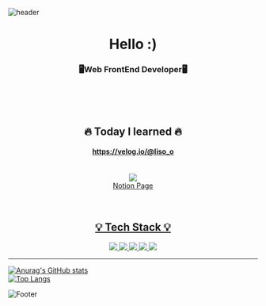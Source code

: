 ![header](https://capsule-render.vercel.app/api?type=rect&text=Profile&color=auto&height=300&section=header&fontSize=90&textBg=true&animation=blinking&rotate=-10)
# <div align="center"> Hello  :) </div>
### <div align="center"> 🖥️Web FrontEnd Developer🖥️ </div>

<br>
<br>
<br>

## <div align = "center">	🔥  Today I learned 🔥	</div>
#### <div align="center"> https://velog.io/@liso_o </div>
<br>
<div align="center"> <a href="https://velog.io/@liso_o"><img src="https://img.shields.io/badge/Tech%20Blog-11B48A?style=flat-square&logo=Vimeo&logoColor=white&link=https://velog.io/@hyeinisfree"/></a> </div>
<div align="center"><a href="https://reliable-geometry-897.notion.site/MyProfile-0fed400e83c2461d964b587ebf21f78a">Notion Page</div>


<br>
<br>

## <div align = "center" > 💡 Tech Stack 💡 </div>
<div align ="center">
       <img src="https://img.shields.io/badge/html5-E34F26?style=for-the-badge&logo=html5&logoColor=white">
       <img src="https://img.shields.io/badge/CSS3-1572B6?style=for-the-badge&logo=CSS3&logoColor=white">
       <img src="https://img.shields.io/badge/JavaScript-F7DF1E?style=for-the-badge&logo=Javascript&logoColor=white">
       <img src="https://img.shields.io/badge/React-61DAFB?style=for-the-badge&logo=React&logoColor=white">
       <img src="https://img.shields.io/badge/TypeScript-3178C6?style=for-the-badge&logo=TypeScript&logoColor=white">
     </div>


<hr>


[![Anurag's GitHub stats](https://github-readme-stats.vercel.app/api?username=LimJaeSub&theme=radical)](https://github.com/anuraghazra/github-readme-stats)
<br>
[![Top Langs](https://github-readme-stats.vercel.app/api/top-langs/?username=LimJaeSub&layout=compact)](https://github.com/anuraghazra/github-readme-stats)

![Footer](https://capsule-render.vercel.app/api?type=rect&text=Thanks&color=auto&height=300&section=header&fontSize=90&textBg=true&animation=blinking&rotate=10)










       
       
       
       
       
       
       
       
       
       
       
       
       
       
       
       
       
       
       
       
       
<!--
**LimJaeSub/LimJaeSub** is a ✨ _special_ ✨ repository because its `README.md` (this file) appears on your GitHub profile.

Here are some ideas to get you started:

- 🔭 I’m currently working on ...
- 🌱 I’m currently learning ...
- 👯 I’m looking to collaborate on ...
- 🤔 I’m looking for help with ...
- 💬 Ask me about ...
- 📫 How to reach me: ...
- 😄 Pronouns: ...
- ⚡ Fun fact: ...
-->



